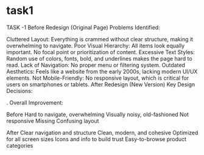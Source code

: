 # task1
TASK -1 Before Redesign (Original Page) Problems Identified:

Cluttered Layout: Everything is crammed without clear structure, making it overwhelming to navigate.
Poor Visual Hierarchy: All items look equally important. No focal point or prioritization of content.
Excessive Text Styles: Random use of colors, fonts, bold, and underlines makes the page hard to read.
Lack of Navigation: No proper menu or filtering system.
Outdated Aesthetics: Feels like a website from the early 2000s, lacking modern UI/UX elements.
Not Mobile-Friendly: No responsive layout, which is critical for users on smartphones or tablets.
After Redesign (New Version) Key Design Decisions:

.
Overall Improvement:

Before Hard to navigate, overwhelming Visually noisy, old-fashioned Not responsive Missing Confusing layout

After Clear navigation and structure Clean, modern, and cohesive Optimized for all screen sizes Icons and info to build trust Easy-to-browse product categories
